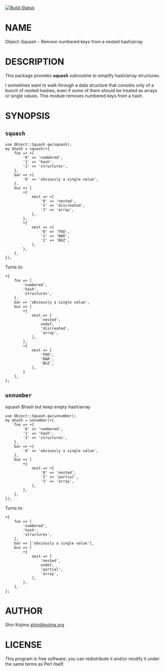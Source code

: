 [![Build Status](https://travis-ci.org/ernix/p5-Object-Squash.png?branch=master)](https://travis-ci.org/ernix/p5-Object-Squash)
# NAME

Object::Squash - Remove numbered keys from a nested hash/array

# DESCRIPTION

This package provides **squash** subroutine to simplify hash/array structures.

I sometimes want to walk through a data structure that consists only of a bunch
of nested hashes, even if some of them should be treated as arrays or single
values.  This module removes numbered keys from a hash.

# SYNOPSIS

## `squash`

    use Object::Squash qw(squash);
    my $hash = squash(+{
        foo => +{
            '0' => 'numbered',
            '1' => 'hash',
            '2' => 'structures',
        },
        bar => +{
            '0' => 'obviously a single value',
        },
        buz => [
            +{
                nest => +{
                    '0' => 'nested',
                    '2' => 'discreated',
                    '3' => 'array',
                },
            },
            +{
                nest => +{
                    '0' => 'FOO',
                    '1' => 'BAR',
                    '2' => 'BUZ',
                },
            },
        ],
    });

Turns to:

    +{
        foo => [
            'numbered',
            'hash',
            'structures',
        ],
        bar => 'obviously a single value',
        buz => [
            +{
                nest => [
                    'nested',
                    undef,
                    'discreated',
                    'array',
                ],
            },
            +{
                nest => [
                    'FOO',
                    'BAR',
                    'BUZ',
                ],
            }
        ],
    };

## `unnumber`

squash $hash but keep empty hash/array

    use Object::Squash qw(unnumber);
    my $hash = unnumber(+{
        foo => +{
            '0' => 'numbered',
            '1' => 'hash',
            '2' => 'structures',
        },
        bar => +{
            '0' => 'obviously a single value',
        },
        buz => [
            +{
                nest => +{
                    '0' => 'nested',
                    '2' => 'partial',
                    '3' => 'array',
                },
            },
        ],
    });

Turns to:

    +{
        foo => [
            'numbered',
            'hash',
            'structures',
        ],
        bar => ['obviously a single value'],
        buz => [
            +{
                nest => [
                    'nested',
                    undef,
                    'partial',
                    'array',
                ],
            },
        ],
    };

# AUTHOR

Shin Kojima <shin@kojima.org>

# LICENSE

This program is free software; you can redistribute it and/or
modify it under the same terms as Perl itself.
